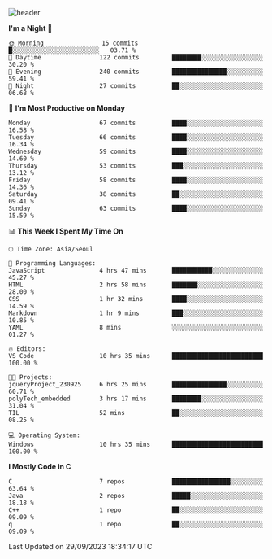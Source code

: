 
![header](https://capsule-render.vercel.app/api?type=slice&color=323C73&height=100&section=header&text=Hi!%20I'm%20Min-hee&fontSize=90&animation=twinkling&fontColor=D5C2EE)


<!--START_SECTION:waka-->
**I'm a Night 🦉** 

```text
🌞 Morning                15 commits          █░░░░░░░░░░░░░░░░░░░░░░░░   03.71 % 
🌆 Daytime                122 commits         ████████░░░░░░░░░░░░░░░░░   30.20 % 
🌃 Evening                240 commits         ███████████████░░░░░░░░░░   59.41 % 
🌙 Night                  27 commits          ██░░░░░░░░░░░░░░░░░░░░░░░   06.68 % 
```
📅 **I'm Most Productive on Monday** 

```text
Monday                   67 commits          ████░░░░░░░░░░░░░░░░░░░░░   16.58 % 
Tuesday                  66 commits          ████░░░░░░░░░░░░░░░░░░░░░   16.34 % 
Wednesday                59 commits          ████░░░░░░░░░░░░░░░░░░░░░   14.60 % 
Thursday                 53 commits          ███░░░░░░░░░░░░░░░░░░░░░░   13.12 % 
Friday                   58 commits          ████░░░░░░░░░░░░░░░░░░░░░   14.36 % 
Saturday                 38 commits          ██░░░░░░░░░░░░░░░░░░░░░░░   09.41 % 
Sunday                   63 commits          ████░░░░░░░░░░░░░░░░░░░░░   15.59 % 
```


📊 **This Week I Spent My Time On** 

```text
🕑︎ Time Zone: Asia/Seoul

💬 Programming Languages: 
JavaScript               4 hrs 47 mins       ███████████░░░░░░░░░░░░░░   45.27 % 
HTML                     2 hrs 58 mins       ███████░░░░░░░░░░░░░░░░░░   28.00 % 
CSS                      1 hr 32 mins        ████░░░░░░░░░░░░░░░░░░░░░   14.59 % 
Markdown                 1 hr 9 mins         ███░░░░░░░░░░░░░░░░░░░░░░   10.85 % 
YAML                     8 mins              ░░░░░░░░░░░░░░░░░░░░░░░░░   01.27 % 

🔥 Editors: 
VS Code                  10 hrs 35 mins      █████████████████████████   100.00 % 

🐱‍💻 Projects: 
jqueryProject_230925     6 hrs 25 mins       ███████████████░░░░░░░░░░   60.71 % 
polyTech_embedded        3 hrs 17 mins       ████████░░░░░░░░░░░░░░░░░   31.04 % 
TIL                      52 mins             ██░░░░░░░░░░░░░░░░░░░░░░░   08.25 % 

💻 Operating System: 
Windows                  10 hrs 35 mins      █████████████████████████   100.00 % 
```

**I Mostly Code in C** 

```text
C                        7 repos             ████████████████░░░░░░░░░   63.64 % 
Java                     2 repos             █████░░░░░░░░░░░░░░░░░░░░   18.18 % 
C++                      1 repo              ██░░░░░░░░░░░░░░░░░░░░░░░   09.09 % 
q                        1 repo              ██░░░░░░░░░░░░░░░░░░░░░░░   09.09 % 
```




 Last Updated on 29/09/2023 18:34:17 UTC
<!--END_SECTION:waka-->










<!-- 깃허브 프로필 스탯 오류 https://80000coding.oopy.io/c4235590-9033-49b3-943c-f8b6c1bfbc36 --!>

 <!--
**Minhee713/Minhee713** is a ✨ _special_ ✨ repository because its `README.md` (this file) appears on your GitHub profile.

Here are some ideas to get you started:

- 🔭 I’m currently working on ...
- 🌱 I’m currently learning ...
- 👯 I’m looking to collaborate on ...
- 🤔 I’m looking for help with ...
- 💬 Ask me about ...
- 📫 How to reach me: ...
- 😄 Pronouns: ...
- ⚡ Fun fact: ...
-->
